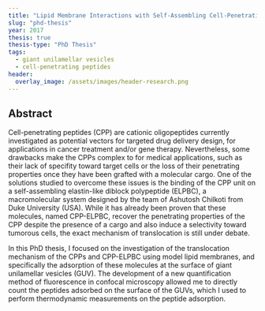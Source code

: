 ```yaml
---
title: "Lipid Membrane Interactions with Self-Assembling Cell-Penetrating Peptides"
slug: "phd-thesis"
year: 2017
thesis: true
thesis-type: "PhD Thesis"
tags:
  - giant unilamellar vesicles
  - cell-penetrating peptides
header:
  overlay_image: /assets/images/header-research.png
---
```


## Abstract

Cell-penetrating peptides (CPP) are cationic oligopeptides currently investigated as potential vectors
for targeted drug delivery design, for applications in cancer treatment and/or gene therapy.
Nevertheless, some drawbacks make the CPPs complex to for medical applications, such as their
lack of specifity toward target cells or the loss of their penetrating properties once they have been
grafted with a molecular cargo. One of the solutions studied to overcome these issues is the binding
of the CPP unit on a self-assembling elastin-like diblock polypeptide (ELPBC), a macromolecular
system designed by the team of Ashutosh Chilkoti from Duke University (USA). While it has already
been proven that these molecules, named CPP-ELPBC, recover the penetrating properties of the
CPP despite the presence of a cargo and also induce a selectivity toward tumorous cells, the exact
mechanism of translocation is still under debate.

In this PhD thesis, I focused on the investigation of the translocation mechanism of the CPPs and
CPP-ELPBC using model lipid membranes, and specifically the adsorption of these molecules at the
surface of giant unilamellar vesicles (GUV). The development of a new quantification method of
fluorescence in confocal microscopy allowed me to directly count the peptides adsorbed on the
surface of the GUVs, which I used to perform thermodynamic measurements on the peptide
adsorption.
